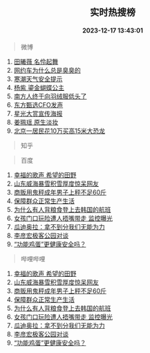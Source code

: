 <div align="center"><h2>实时热搜榜</h2><h4>2023-12-17 13:43:01</h4></div>

> 微博  

1. [田曦薇 名伶起舞](https://s.weibo.com/weibo?q=%E7%94%B0%E6%9B%A6%E8%96%87%20%E5%90%8D%E4%BC%B6%E8%B5%B7%E8%88%9E&t=31&band_rank=1&Refer=top)<br />
2. [网约车为什么总是臭臭的](https://s.weibo.com/weibo?q=%23%E7%BD%91%E7%BA%A6%E8%BD%A6%E4%B8%BA%E4%BB%80%E4%B9%88%E6%80%BB%E6%98%AF%E8%87%AD%E8%87%AD%E7%9A%84%23&t=31&band_rank=2&Refer=top)<br />
3. [寒潮天气安全提示](https://s.weibo.com/weibo?q=%23%E5%AF%92%E6%BD%AE%E5%A4%A9%E6%B0%94%E5%AE%89%E5%85%A8%E6%8F%90%E7%A4%BA%23&t=31&band_rank=3&Refer=top)<br />
4. [杨紫 鎏金蝴蝶公主](https://s.weibo.com/weibo?q=%E6%9D%A8%E7%B4%AB%20%E9%8E%8F%E9%87%91%E8%9D%B4%E8%9D%B6%E5%85%AC%E4%B8%BB&t=31&band_rank=4&Refer=top)<br />
5. [南方人终于向羽绒服低头了](https://s.weibo.com/weibo?q=%23%E5%8D%97%E6%96%B9%E4%BA%BA%E7%BB%88%E4%BA%8E%E5%90%91%E7%BE%BD%E7%BB%92%E6%9C%8D%E4%BD%8E%E5%A4%B4%E4%BA%86%23&t=31&band_rank=5&Refer=top)<br />
6. [东方甄选CFO发声](https://s.weibo.com/weibo?q=%23%E4%B8%9C%E6%96%B9%E7%94%84%E9%80%89CFO%E5%8F%91%E5%A3%B0%23&t=31&band_rank=6&Refer=top)<br />
7. [星光大赏宣传海报](https://s.weibo.com/weibo?q=%23%E6%98%9F%E5%85%89%E5%A4%A7%E8%B5%8F%E5%AE%A3%E4%BC%A0%E6%B5%B7%E6%8A%A5%23&t=31&band_rank=7&Refer=top)<br />
8. [姜珮瑶 原生淡妆](https://s.weibo.com/weibo?q=%E5%A7%9C%E7%8F%AE%E7%91%B6%20%E5%8E%9F%E7%94%9F%E6%B7%A1%E5%A6%86&t=31&band_rank=8&Refer=top)<br />
9. [北京一居民花10万买高15米大恐龙](https://s.weibo.com/weibo?q=%23%E5%8C%97%E4%BA%AC%E4%B8%80%E5%B1%85%E6%B0%91%E8%8A%B110%E4%B8%87%E4%B9%B0%E9%AB%9815%E7%B1%B3%E5%A4%A7%E6%81%90%E9%BE%99%23&t=31&band_rank=9&Refer=top)<br />

> 知乎  


> 百度  

1. [幸福的歌声 希望的田野](https://www.baidu.com/s?wd=%E5%B9%B8%E7%A6%8F%E7%9A%84%E6%AD%8C%E5%A3%B0+%E5%B8%8C%E6%9C%9B%E7%9A%84%E7%94%B0%E9%87%8E&sa=fyb_news&rsv_dl=fyb_news)<br />
2. [山东威海暴雪积雪厚度惊呆网友](https://www.baidu.com/s?wd=%E5%B1%B1%E4%B8%9C%E5%A8%81%E6%B5%B7%E6%9A%B4%E9%9B%AA%E7%A7%AF%E9%9B%AA%E5%8E%9A%E5%BA%A6%E6%83%8A%E5%91%86%E7%BD%91%E5%8F%8B&sa=fyb_news&rsv_dl=fyb_news)<br />
3. [商贩用鬼秤成年男子上秤不足60斤](https://www.baidu.com/s?wd=%E5%95%86%E8%B4%A9%E7%94%A8%E9%AC%BC%E7%A7%A4%E6%88%90%E5%B9%B4%E7%94%B7%E5%AD%90%E4%B8%8A%E7%A7%A4%E4%B8%8D%E8%B6%B360%E6%96%A4&sa=fyb_news&rsv_dl=fyb_news)<br />
4. [保障群众正常生产生活](https://www.baidu.com/s?wd=%E4%BF%9D%E9%9A%9C%E7%BE%A4%E4%BC%97%E6%AD%A3%E5%B8%B8%E7%94%9F%E4%BA%A7%E7%94%9F%E6%B4%BB&sa=fyb_news&rsv_dl=fyb_news)<br />
5. [为什么有人背粮食登上去韩国的航班](https://www.baidu.com/s?wd=%E4%B8%BA%E4%BB%80%E4%B9%88%E6%9C%89%E4%BA%BA%E8%83%8C%E7%B2%AE%E9%A3%9F%E7%99%BB%E4%B8%8A%E5%8E%BB%E9%9F%A9%E5%9B%BD%E7%9A%84%E8%88%AA%E7%8F%AD&sa=fyb_news&rsv_dl=fyb_news)<br />
6. [女孩门口玩险遭人捂嘴带走 监控曝光](https://www.baidu.com/s?wd=%E5%A5%B3%E5%AD%A9%E9%97%A8%E5%8F%A3%E7%8E%A9%E9%99%A9%E9%81%AD%E4%BA%BA%E6%8D%82%E5%98%B4%E5%B8%A6%E8%B5%B0+%E7%9B%91%E6%8E%A7%E6%9B%9D%E5%85%89&sa=fyb_news&rsv_dl=fyb_news)<br />
7. [瓜迪奥拉：拿不到分我们无能为力](https://www.baidu.com/s?wd=%E7%93%9C%E8%BF%AA%E5%A5%A5%E6%8B%89%EF%BC%9A%E6%8B%BF%E4%B8%8D%E5%88%B0%E5%88%86%E6%88%91%E4%BB%AC%E6%97%A0%E8%83%BD%E4%B8%BA%E5%8A%9B&sa=fyb_news&rsv_dl=fyb_news)<br />
8. [李彦宏极客公园对谈](https://www.baidu.com/s?wd=%E6%9D%8E%E5%BD%A6%E5%AE%8F%E6%9E%81%E5%AE%A2%E5%85%AC%E5%9B%AD%E5%AF%B9%E8%B0%88&sa=fyb_news&rsv_dl=fyb_news)<br />
9. [“功能鸡蛋”更健康安全吗？](https://www.baidu.com/s?wd=%E2%80%9C%E5%8A%9F%E8%83%BD%E9%B8%A1%E8%9B%8B%E2%80%9D%E6%9B%B4%E5%81%A5%E5%BA%B7%E5%AE%89%E5%85%A8%E5%90%97%EF%BC%9F&sa=fyb_news&rsv_dl=fyb_news)<br />

> 哔哩哔哩  

1. [幸福的歌声 希望的田野](https://www.baidu.com/s?wd=%E5%B9%B8%E7%A6%8F%E7%9A%84%E6%AD%8C%E5%A3%B0+%E5%B8%8C%E6%9C%9B%E7%9A%84%E7%94%B0%E9%87%8E&sa=fyb_news&rsv_dl=fyb_news)<br />
2. [山东威海暴雪积雪厚度惊呆网友](https://www.baidu.com/s?wd=%E5%B1%B1%E4%B8%9C%E5%A8%81%E6%B5%B7%E6%9A%B4%E9%9B%AA%E7%A7%AF%E9%9B%AA%E5%8E%9A%E5%BA%A6%E6%83%8A%E5%91%86%E7%BD%91%E5%8F%8B&sa=fyb_news&rsv_dl=fyb_news)<br />
3. [商贩用鬼秤成年男子上秤不足60斤](https://www.baidu.com/s?wd=%E5%95%86%E8%B4%A9%E7%94%A8%E9%AC%BC%E7%A7%A4%E6%88%90%E5%B9%B4%E7%94%B7%E5%AD%90%E4%B8%8A%E7%A7%A4%E4%B8%8D%E8%B6%B360%E6%96%A4&sa=fyb_news&rsv_dl=fyb_news)<br />
4. [保障群众正常生产生活](https://www.baidu.com/s?wd=%E4%BF%9D%E9%9A%9C%E7%BE%A4%E4%BC%97%E6%AD%A3%E5%B8%B8%E7%94%9F%E4%BA%A7%E7%94%9F%E6%B4%BB&sa=fyb_news&rsv_dl=fyb_news)<br />
5. [为什么有人背粮食登上去韩国的航班](https://www.baidu.com/s?wd=%E4%B8%BA%E4%BB%80%E4%B9%88%E6%9C%89%E4%BA%BA%E8%83%8C%E7%B2%AE%E9%A3%9F%E7%99%BB%E4%B8%8A%E5%8E%BB%E9%9F%A9%E5%9B%BD%E7%9A%84%E8%88%AA%E7%8F%AD&sa=fyb_news&rsv_dl=fyb_news)<br />
6. [女孩门口玩险遭人捂嘴带走 监控曝光](https://www.baidu.com/s?wd=%E5%A5%B3%E5%AD%A9%E9%97%A8%E5%8F%A3%E7%8E%A9%E9%99%A9%E9%81%AD%E4%BA%BA%E6%8D%82%E5%98%B4%E5%B8%A6%E8%B5%B0+%E7%9B%91%E6%8E%A7%E6%9B%9D%E5%85%89&sa=fyb_news&rsv_dl=fyb_news)<br />
7. [瓜迪奥拉：拿不到分我们无能为力](https://www.baidu.com/s?wd=%E7%93%9C%E8%BF%AA%E5%A5%A5%E6%8B%89%EF%BC%9A%E6%8B%BF%E4%B8%8D%E5%88%B0%E5%88%86%E6%88%91%E4%BB%AC%E6%97%A0%E8%83%BD%E4%B8%BA%E5%8A%9B&sa=fyb_news&rsv_dl=fyb_news)<br />
8. [李彦宏极客公园对谈](https://www.baidu.com/s?wd=%E6%9D%8E%E5%BD%A6%E5%AE%8F%E6%9E%81%E5%AE%A2%E5%85%AC%E5%9B%AD%E5%AF%B9%E8%B0%88&sa=fyb_news&rsv_dl=fyb_news)<br />
9. [“功能鸡蛋”更健康安全吗？](https://www.baidu.com/s?wd=%E2%80%9C%E5%8A%9F%E8%83%BD%E9%B8%A1%E8%9B%8B%E2%80%9D%E6%9B%B4%E5%81%A5%E5%BA%B7%E5%AE%89%E5%85%A8%E5%90%97%EF%BC%9F&sa=fyb_news&rsv_dl=fyb_news)<br />
